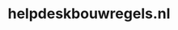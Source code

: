 ---
layout: post
title: "helpdeskbouwregels.nl"
internal_url: "/dutchgov/helpdeskbouwregels.nl.html"
subdomains_count: 3
all_subdomains_count: 4
urls_count: 3
ssl_rank: 0
http_rank: 38
url_link: /data/helpdeskbouwregels.nl/urls.txt
all_subdomains_link: /data/helpdeskbouwregels.nl/all_subdomains.txt
subdomains_link: /data/helpdeskbouwregels.nl/subdomains.txt
categories: dutchgov
---